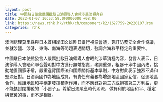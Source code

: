 ```yaml
---
layout: post
title: 中國駐日使館嚴厲批駁日澳領導人會晤涉華消極內容
date: 2022-01-07 10:03:59.000000000 +08:00
link: https://news.rthk.hk/rthk/ch/component/k2/1627759-20220107.htm
categories: rthk
---
```


澳洲總理莫里森與日本首相岸田文雄昨日舉行視像會議，簽訂防務安全合作協議，並就涉疆、涉港、東海、南海等問題表達關切，強調台海和平穩定的重要性。

中國駐日本使館發言人嚴厲批駁日澳領導人會晤的涉華消極內容，發言人表示，日澳領導人會晤和聯合聲明對中方進行無端指責，老調重彈，粗暴干涉中國內政，挑動地區國家矛盾，嚴重違背國際法和國際關係基本準則，中方對此表示強烈不滿和堅決反對。日澳兩國作為地區成員，有責任有義務為增進地區國家互信、促進地區合作、維護地區和平穩定發揮積極作用，而不應針對第三方或損害第三方利益，更不能搞封閉排他的「小圈子」。希望日澳順應時代潮流，做有利於地區和平、穩定與繁榮的事，而不是相反。
